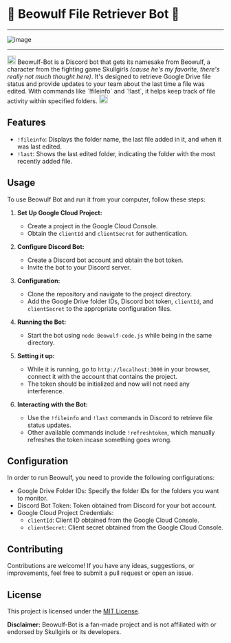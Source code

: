 # 🐺 Beowulf File Retriever Bot 🐺
----

<img alt="image" src="https://github.com/m-fol/beowulf-bot/assets/139060140/47852ea0-11ce-4d72-bd58-fc78f8def404">

---
<p> <img src="https://github.com/m-fol/beowulf-bot/assets/139060140/cff59273-d8f6-4b83-815a-114f522cc0f0" alt="Image" height="20">
Beowulf-Bot is a Discord bot that gets its namesake from Beowulf, a character from the fighting game Skullgirls <i>(cause he's my favorite, there's really not much thought here)</i>. It's designed to retrieve Google Drive file status and provide updates to your team about the last time a file was edited. With commands like `!fileinfo` and `!last`, it helps keep track of file activity within specified folders. <img src="https://github.com/m-fol/beowulf-bot/assets/139060140/cff59273-d8f6-4b83-815a-114f522cc0f0" alt="Image"  height="20"> </p>


## Features

- `!fileinfo`: Displays the folder name, the last file added in it, and when it was last edited.
- `!last`: Shows the last edited folder, indicating the folder with the most recently added file.

## Usage

To use Beowulf Bot and run it from your computer, follow these steps:

1. **Set Up Google Cloud Project:**
   - Create a project in the Google Cloud Console.
   - Obtain the `clientId` and `clientSecret` for authentication.

2. **Configure Discord Bot:**
   - Create a Discord bot account and obtain the bot token.
   - Invite the bot to your Discord server.

3. **Configuration:**
   - Clone the repository and navigate to the project directory.
   - Add the Google Drive folder IDs, Discord bot token, `clientId`, and `clientSecret` to the appropriate configuration files.

4. **Running the Bot:**
   - Start the bot using `node Beowulf-code.js` while being in the same directory.
  
5. **Setting it up:**
   - While it is running, go to `http://localhost:3000` in your browser, connect it with the account that contains the project.
   - The token should be initialized and now will not need any interference.

6. **Interacting with the Bot:**
   - Use the `!fileinfo` and `!last` commands in Discord to retrieve file status updates.
   - Other available commands include `!refreshtoken`, which manually refreshes the token incase something goes wrong.

## Configuration

In order to run Beowulf, you need to provide the following configurations:

- Google Drive Folder IDs: Specify the folder IDs for the folders you want to monitor.
- Discord Bot Token: Token obtained from Discord for your bot account.
- Google Cloud Project Credentials:
  - `clientId`: Client ID obtained from the Google Cloud Console.
  - `clientSecret`: Client secret obtained from the Google Cloud Console.

## Contributing

Contributions are welcome! If you have any ideas, suggestions, or improvements, feel free to submit a pull request or open an issue.

## License

This project is licensed under the [MIT License](LICENSE).

**Disclaimer:** Beowulf-Bot is a fan-made project and is not affiliated with or endorsed by Skullgirls or its developers.
